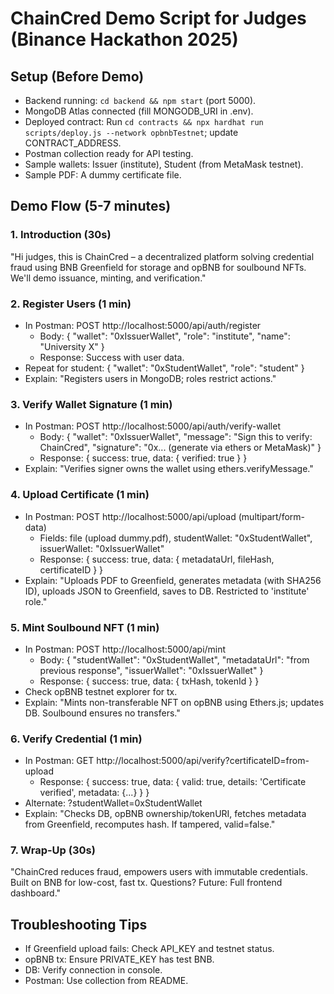 # ChainCred Demo Script for Judges (Binance Hackathon 2025)

## Setup (Before Demo)
- Backend running: `cd backend && npm start` (port 5000).
- MongoDB Atlas connected (fill MONGODB_URI in .env).
- Deployed contract: Run `cd contracts && npx hardhat run scripts/deploy.js --network opbnbTestnet`; update CONTRACT_ADDRESS.
- Postman collection ready for API testing.
- Sample wallets: Issuer (institute), Student (from MetaMask testnet).
- Sample PDF: A dummy certificate file.

## Demo Flow (5-7 minutes)
### 1. Introduction (30s)
"Hi judges, this is ChainCred – a decentralized platform solving credential fraud using BNB Greenfield for storage and opBNB for soulbound NFTs. We'll demo issuance, minting, and verification."

### 2. Register Users (1 min)
- In Postman: POST http://localhost:5000/api/auth/register
  - Body: { "wallet": "0xIssuerWallet", "role": "institute", "name": "University X" }
  - Response: Success with user data.
- Repeat for student: { "wallet": "0xStudentWallet", "role": "student" }
- Explain: "Registers users in MongoDB; roles restrict actions."

### 3. Verify Wallet Signature (1 min)
- In Postman: POST http://localhost:5000/api/auth/verify-wallet
  - Body: { "wallet": "0xIssuerWallet", "message": "Sign this to verify: ChainCred", "signature": "0x... (generate via ethers or MetaMask)" }
  - Response: { success: true, data: { verified: true } }
- Explain: "Verifies signer owns the wallet using ethers.verifyMessage."

### 4. Upload Certificate (1 min)
- In Postman: POST http://localhost:5000/api/upload (multipart/form-data)
  - Fields: file (upload dummy.pdf), studentWallet: "0xStudentWallet", issuerWallet: "0xIssuerWallet"
  - Response: { success: true, data: { metadataUrl, fileHash, certificateID } }
- Explain: "Uploads PDF to Greenfield, generates metadata (with SHA256 ID), uploads JSON to Greenfield, saves to DB. Restricted to 'institute' role."

### 5. Mint Soulbound NFT (1 min)
- In Postman: POST http://localhost:5000/api/mint
  - Body: { "studentWallet": "0xStudentWallet", "metadataUrl": "from previous response", "issuerWallet": "0xIssuerWallet" }
  - Response: { success: true, data: { txHash, tokenId } }
- Check opBNB testnet explorer for tx.
- Explain: "Mints non-transferable NFT on opBNB using Ethers.js; updates DB. Soulbound ensures no transfers."

### 6. Verify Credential (1 min)
- In Postman: GET http://localhost:5000/api/verify?certificateID=from-upload
  - Response: { success: true, data: { valid: true, details: 'Certificate verified', metadata: {...} } }
- Alternate: ?studentWallet=0xStudentWallet
- Explain: "Checks DB, opBNB ownership/tokenURI, fetches metadata from Greenfield, recomputes hash. If tampered, valid=false."

### 7. Wrap-Up (30s)
"ChainCred reduces fraud, empowers users with immutable credentials. Built on BNB for low-cost, fast tx. Questions? Future: Full frontend dashboard."

## Troubleshooting Tips
- If Greenfield upload fails: Check API_KEY and testnet status.
- opBNB tx: Ensure PRIVATE_KEY has test BNB.
- DB: Verify connection in console.
- Postman: Use collection from README.
